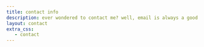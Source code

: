 ```yaml
---
title: contact info
description: ever wondered to contact me? well, email is always a good bet
layout: contact
extra_css:
   - contact
---
```

